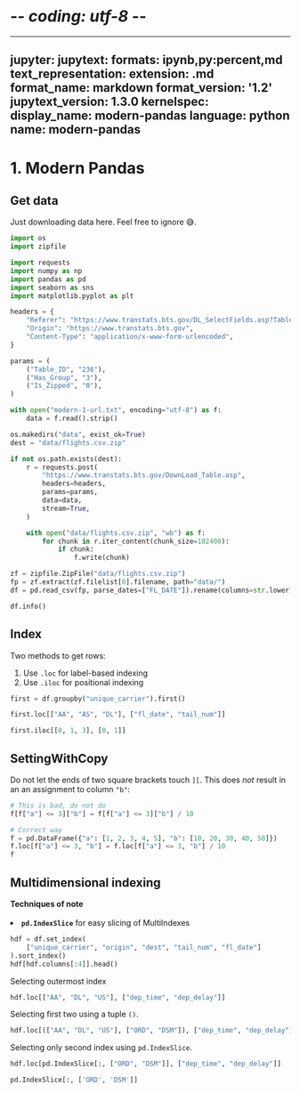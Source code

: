 # -*- coding: utf-8 -*-
---
jupyter:
  jupytext:
    formats: ipynb,py:percent,md
    text_representation:
      extension: .md
      format_name: markdown
      format_version: '1.2'
      jupytext_version: 1.3.0
  kernelspec:
    display_name: modern-pandas
    language: python
    name: modern-pandas
---

<!-- #region Collapsed="false" -->
# 1. Modern Pandas
<!-- #endregion -->

<!-- #region Collapsed="false" -->
## Get data
<!-- #endregion -->

<!-- #region Collapsed="false" -->
Just downloading data here. Feel free to ignore 😅.
<!-- #endregion -->

```python Collapsed="false"
import os
import zipfile

import requests
import numpy as np
import pandas as pd
import seaborn as sns
import matplotlib.pyplot as plt
```

```python Collapsed="false"
headers = {
    "Referer": "https://www.transtats.bts.gov/DL_SelectFields.asp?Table_ID=236&DB_Short_Name=On-Time",
    "Origin": "https://www.transtats.bts.gov",
    "Content-Type": "application/x-www-form-urlencoded",
}

params = (
    ("Table_ID", "236"),
    ("Has_Group", "3"),
    ("Is_Zipped", "0"),
)

with open("modern-1-url.txt", encoding="utf-8") as f:
    data = f.read().strip()

os.makedirs("data", exist_ok=True)
dest = "data/flights.csv.zip"

if not os.path.exists(dest):
    r = requests.post(
        "https://www.transtats.bts.gov/DownLoad_Table.asp",
        headers=headers,
        params=params,
        data=data,
        stream=True,
    )

    with open("data/flights.csv.zip", "wb") as f:
        for chunk in r.iter_content(chunk_size=102400):
            if chunk:
                f.write(chunk)
```

```python Collapsed="false"
zf = zipfile.ZipFile("data/flights.csv.zip")
fp = zf.extract(zf.filelist[0].filename, path="data/")
df = pd.read_csv(fp, parse_dates=["FL_DATE"]).rename(columns=str.lower)

df.info()
```

<!-- #region Collapsed="false" -->
## Index
<!-- #endregion -->

<!-- #region Collapsed="false" -->
Two methods to get rows:

1. Use `.loc` for label-based indexing
2. Use `.iloc` for positional indexing
<!-- #endregion -->

```python Collapsed="false"
first = df.groupby("unique_carrier").first()
```

```python Collapsed="false"
first.loc[["AA", "AS", "DL"], ["fl_date", "tail_num"]]
```

```python Collapsed="false"
first.iloc[[0, 1, 3], [0, 1]]
```

<!-- #region Collapsed="false" -->
## SettingWithCopy
<!-- #endregion -->

<!-- #region Collapsed="false" -->
Do not let the ends of two square brackets touch `][`. This does _not_ result in an an assignment to column `"b"`:

```python
# This is bad, do not do
f[f["a"] <= 3]["b"] = f[f["a"] <= 3]["b"] / 10
```
<!-- #endregion -->

```python Collapsed="false"
# Correct way
f = pd.DataFrame({"a": [1, 2, 3, 4, 5], "b": [10, 20, 30, 40, 50]})
f.loc[f["a"] <= 3, "b"] = f.loc[f["a"] <= 3, "b"] / 10
f
```

<!-- #region Collapsed="false" -->
## Multidimensional indexing
<!-- #endregion -->

<!-- #region Collapsed="false" -->
<div class="alert alert-block alert-info">
    <b>Techniques of note</b>
    <br><br>
    <li><b><code>pd.IndexSlice</code></b> for easy slicing of MultiIndexes</li>
</div>
<!-- #endregion -->

```python Collapsed="false"
hdf = df.set_index(
    ["unique_carrier", "origin", "dest", "tail_num", "fl_date"]
).sort_index()
hdf[hdf.columns[:4]].head()
```

<!-- #region Collapsed="false" -->
Selecting outermost index
<!-- #endregion -->

```python Collapsed="false"
hdf.loc[["AA", "DL", "US"], ["dep_time", "dep_delay"]]
```

<!-- #region Collapsed="false" -->
Selecting first two using a tuple `()`.
<!-- #endregion -->

```python Collapsed="false"
hdf.loc[(["AA", "DL", "US"], ["ORD", "DSM"]), ["dep_time", "dep_delay"]]
```

<!-- #region Collapsed="false" -->
Selecting only second index using `pd.IndexSlice`.
<!-- #endregion -->

```python Collapsed="false"
hdf.loc[pd.IndexSlice[:, ["ORD", "DSM"]], ["dep_time", "dep_delay"]]
```

```python Collapsed="false"
pd.IndexSlice[:, ['ORD', 'DSM']]
```

```python Collapsed="false"

```
